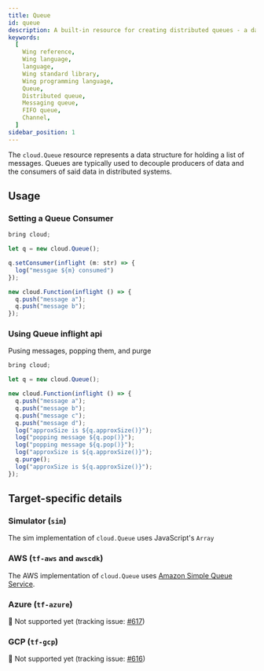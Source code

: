 ```yaml
---
title: Queue
id: queue
description: A built-in resource for creating distributed queues - a data structure for storing messages.
keywords:
  [
    Wing reference,
    Wing language,
    language,
    Wing standard library,
    Wing programming language,
    Queue,
    Distributed queue,
    Messaging queue,
    FIFO queue,
    Channel,
  ]
sidebar_position: 1
---
```


The `cloud.Queue` resource represents a data structure for holding a list of messages.
Queues are typically used to decouple producers of data and the consumers of said data in distributed systems.

## Usage

### Setting a Queue Consumer

```ts playground
bring cloud;

let q = new cloud.Queue();

q.setConsumer(inflight (m: str) => {
  log("messgae ${m} consumed")
});

new cloud.Function(inflight () => {
  q.push("message a");
  q.push("message b");
});
```

### Using Queue inflight api

Pusing messages, popping them, and purge

```ts playground
bring cloud;

let q = new cloud.Queue();

new cloud.Function(inflight () => {
  q.push("message a");
  q.push("message b");
  q.push("message c");
  q.push("message d");
  log("approxSize is ${q.approxSize()}");
  log("popping message ${q.pop()}");
  log("popping message ${q.pop()}");
  log("approxSize is ${q.approxSize()}");
  q.purge();
  log("approxSize is ${q.approxSize()}");
});
```

## Target-specific details

### Simulator (`sim`)

The sim implementation of `cloud.Queue` uses JavaScript's `Array`

### AWS (`tf-aws` and `awscdk`)

The AWS implementation of `cloud.Queue` uses [Amazon Simple Queue Service](https://aws.amazon.com/sqs/).

### Azure (`tf-azure`)

🚧 Not supported yet (tracking issue: [#617](https://github.com/winglang/wing/issues/617))

### GCP (`tf-gcp`)

🚧 Not supported yet (tracking issue: [#616](https://github.com/winglang/wing/issues/616))
